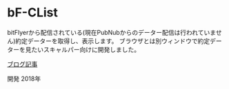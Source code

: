 # bF-CList
bitFlyerから配信されている(現在PubNubからのデーター配信は行われていません)約定データーを取得し、表示します。
ブラウザとは別ウィンドウで約定データーを見たいスキャルパー向けに開発しました。

[ブログ記事](https://dagashi.pw/bf-clist/)

開発 2018年
